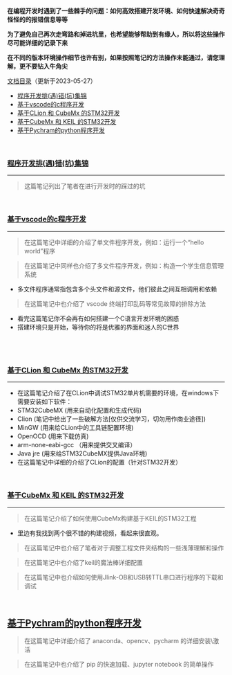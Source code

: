 **在编程开发时遇到了一些棘手的问题：如何高效搭建开发环境、如何快速解决奇奇怪怪的的报错信息等等**

**为了避免自己再次走弯路和掉进坑里，也希望能够帮助到有缘人，所以将这些操作尽可能详细的记录下来**

**在不同的版本环境操作细节也许有别，如果按照笔记的方法操作未能通过，请您理解，更不要钻入牛角尖**

[文档目录](#)（更新于2023-05-27）
- [程序开发排(遇)错(坑)集锦](#jump_1)
- [基于vscode的c程序开发](#jump_2)
- [基于CLion 和 CubeMx 的STM32开发](#jump_3)
- [基于CubeMx 和 KEIL 的STM32开发](#jump_4)
- [基于Pychram的python程序开发](#jump_5)

&emsp;

### <a id="jump_1">[程序开发排(遇)错(坑)集锦](https://note.youdao.com/s/Ia47aSut)</a>
---
> 这篇笔记列出了笔者在进行开发时的踩过的坑

&emsp;

### <a id="jump_2">[基于vscode的c程序开发](https://note.youdao.com/s/CisHoFe)</a>
---
> 在这篇笔记中详细的介绍了单文件程序开发，例如：运行一个“hello world”程序

> 在这篇笔记中同样也介绍了多文件程序开发，例如：构造一个学生信息管理系统
- 多文件程序通常指包含多个头文件和源文件，他们彼此之间互相调用和依赖
> 在这篇笔记中也介绍了 vscode 终端打印乱码等常见故障的排除方法
- 看完这篇笔记你不会再有如何搭建一个C语言开发环境的困惑
- 搭建环境只是开始，等待你的将是优雅的界面和迷人的C世界

&emsp;
---
### <a id="jump_3">[基于CLion 和 CubeMx 的STM32开发](https://note.youdao.com/s/OiOrOPUA)</a>
---
- 在这篇笔记介绍了在CLion中调试STM32单片机需要的环境，在windows下需要安装如下软件：
-  STM32CubeMX   (用来自动化配置和生成代码)
-  Clion    (笔记中给出了一些破解方法[仅供交流学习，切勿用作商业途径])
-  MinGW    (用来给CLion中的工具链配置环境)
-  OpenOCD     (用来下载仿真)
-  arm-none-eabi-gcc    （用来提供交叉编译）
-  Java jre    (用来给STM32CubeMX提供Java环境)
- 在这篇笔记中详细的介绍了CLion的配置（针对STM32开发）




&emsp;

### <a id="jump_4">[基于CubeMx 和 KEIL 的STM32开发](https://note.youdao.com/s/OiOrOPUA)</a>
---
> 在这篇笔记介绍了如何使用CubeMx构建基于KEIL的STM32工程
  - 里边有我找到两个很不错的构建视频，看起来很直观。 
> 在这篇笔记中也介绍了笔者对于调整工程文件夹结构的一些浅薄理解和操作

> 在这篇笔记中也介绍了keil的魔法棒详细配置

> 在这篇笔记中也介绍如何使用Jlink-OB和USB转TTL串口进行程序的下载和调试



&emsp;

**<a id="jump_5">[基于Pychram的python程序开发](https://note.youdao.com/s/QRXR7oEg)</a>**
---
> 在这篇笔记中详细介绍了 anaconda、opencv、pycharm 的详细安装\激活

> 在这篇笔记中也介绍了 pip 的快速加载、jupyter notebook 的简单操作





